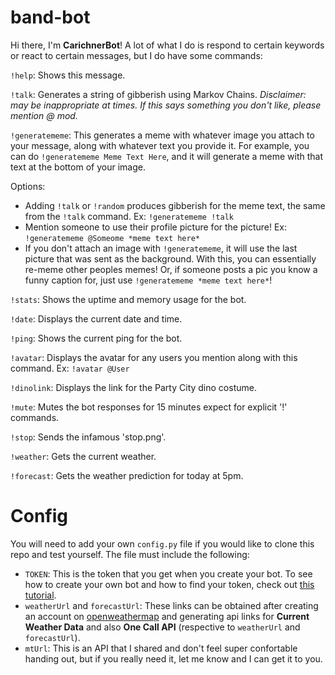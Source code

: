 # band-bot

Hi there, I'm **CarichnerBot**! A lot of what I do is respond to certain keywords or react to certain messages, but I do have some commands:

`!help`: Shows this message.

`!talk`: Generates a string of gibberish using Markov Chains. *Disclaimer: may be inappropriate at times. If this says something you don't like, please mention @ mod.*

`!generatememe`: This generates a meme with whatever image you attach to your message, along with whatever text you provide it. For example, you can do `!generatememe Meme Text Here`, and it will generate a meme with that text at the bottom of your image.

Options:

* Adding `!talk` or `!random` produces gibberish for the meme text, the same from the `!talk` command. Ex: `!generatememe !talk`
* Mention someone to use their profile picture for the picture! Ex: `!generatememe @Someome *meme text here*`
* If you don't attach an image with `!generatememe`, it will use the last picture that was sent as the background. With this, you can essentially re-meme other peoples memes! Or, if someone posts a pic you know a funny caption for, just use `!generatememe *meme text here*`!

`!stats`: Shows the uptime and memory usage for the bot.

`!date`: Displays the current date and time.

`!ping`: Shows the current ping for the bot.

`!avatar`: Displays the avatar for any users you mention along with this command. Ex: `!avatar @User`

`!dinolink`: Displays the link for the Party City dino costume.

`!mute`: Mutes the bot responses for 15 minutes expect for explicit '!' commands.

`!stop`: Sends the infamous 'stop.png'.

`!weather`: Gets the current weather.

`!forecast`: Gets the weather prediction for today at 5pm.


# Config

You will need to add your own `config.py` file if you would like to clone this repo and test yourself. The file must include the following:
* `TOKEN`: This is the token that you get when you create your bot. To see how to create your own bot and how to find your token, check out [this tutorial](https://discordpy.readthedocs.io/en/latest/discord.html).
* `weatherUrl` and `forecastUrl`: These links can be obtained after creating an account on [openweathermap](https://openweathermap.org/api) and generating api links for **Current Weather Data** and also **One Call API** (respective to `weatherUrl` and `forecastUrl`).
* `mtUrl`: This is an API that I shared and don't feel super confortable handing out, but if you really need it, let me know and I can get it to you.
